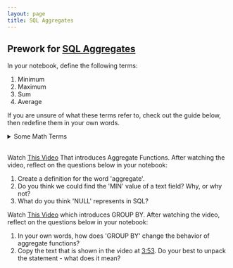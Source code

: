 ```yaml
---
layout: page
title: SQL Aggregates
---
```


## Prework for [SQL Aggregates](/module2/lessons/Week3/SQLAggregates)

In your notebook, define the following terms:
1. Minimum
2. Maximum
3. Sum
4. Average

If you are unsure of what these terms refer to, check out the guide below, then redefine them in your own words.

<details><summary>Some Math Terms</summary>
    <ul>
        <li><strong>Min:</strong> The first item in an ordered list.  EX: the smallest of a set of numbers.</li>
        <li><strong>Max:</strong> The last item in an ordered list.  EX: the largest of a set of numbers.</li>
        <li><strong>Sum:</strong> The total of a collection of numbers. EX: the sum of {1, 3, 5, 4, 2} is 15. <code>1 + 3 + 5 + 4 + 2 = 15</code></li>
        <li><strong>Average:</strong> A single number that represents the commonality of a set of numbers. Add up a series of numbers and divide the sum by the total number of values to find the average. EX: the average of {1, 3, 5, 4, 2} is 3. <code>(1 + 3 + 5 + 4 + 2) / 5 = 3</code></li>
    </ul>
</details>
<br>

Watch [This Video](https://www.youtube.com/watch?v=9JrQ4HApwLY) That introduces Aggregate Functions.  After watching the video, reflect on the questions below in your notebook:

1. Create a definition for the word 'aggregate'.
2. Do you think we could find the 'MIN' value of a text field?  Why, or why not?
3. What do you think 'NULL' represents in SQL?

Watch [This Video](https://www.youtube.com/watch?v=guJAF0NMHII) which introduces GROUP BY.  After watching the video, reflect on the questions below in your notebook:

1. In your own words, how does 'GROUP BY' change the behavior of aggregate functions?
2. Copy the text that is shown in the video at [3:53](https://youtube.com/clip/UgkxeqiaHjRKAIYr9qJ--wF5sccJT-V1HmaC).  Do your best to unpack the statement - what does it mean?